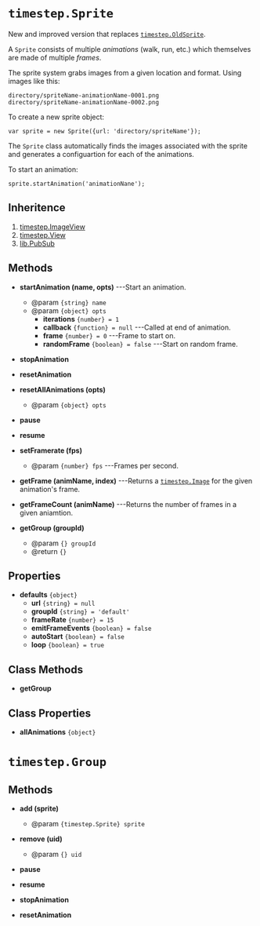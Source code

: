 # `timestep.Sprite`

New and improved version that replaces [`timestep.OldSprite`](./timestep-oldsprite.html).

A `Sprite` consists of multiple *animations* (walk, run,
etc.) which themselves are made of multiple *frames*.

The sprite system grabs images from a given location and
format. Using images like this:

    directory/spriteName-animationName-0001.png
	directory/spriteName-animationName-0002.png

To create a new sprite object:

	var sprite = new Sprite({url: 'directory/spriteName'});

The `Sprite` class automatically finds the images associated
with the sprite and generates a configuartion for each of
the animations.

To start an animation:

	sprite.startAnimation('animationNane');


## Inheritence

1. [timestep.ImageView](./timestep-imageview.html)
2. [timestep.View](./timestep-view.html)
3. [lib.PubSub](./lib-pubsub.html)

## Methods

* __startAnimation (name, opts)__ ---Start an animation.
	* @param `{string} name`
	* @param `{object} opts`
		* __iterations__ `{number} = 1`
		* __callback__ `{function} = null`   ---Called at end of animation.
		* __frame__ `{number} = 0` ---Frame to start on.
		* __randomFrame__ `{boolean} = false` ---Start on random frame.

* __stopAnimation__

* __resetAnimation__

* __resetAllAnimations (opts)__
	* @param `{object} opts`

* __pause__

* __resume__

* __setFramerate (fps)__
	* @param `{number} fps` ---Frames per second.

* __getFrame (animName, index)__ ---Returns a [`timestep.Image`](./timestep-image.html) for the given
  animation's frame.

* __getFrameCount (animName)__ ---Returns the number of frames in a given aniamtion.

* __getGroup (groupId)__
	* @param `{} groupId`
	* @return `{}`


## Properties

* __defaults__ `{object}`
	* __url__ `{string} = null`
	* __groupId__ `{string} = 'default'`
	* __frameRate__ `{number} = 15`
	* __emitFrameEvents__ `{boolean} = false`
	* __autoStart__ `{boolean} = false`
	* __loop__ `{boolean} = true`

## Class Methods

* __getGroup__

## Class Properties

* __allAnimations__ `{object}`



# `timestep.Group`

## Methods

* __add (sprite)__
	* @param `{timestep.Sprite} sprite`

* __remove (uid)__
	* @param `{} uid`

* __pause__

* __resume__

* __stopAnimation__

* __resetAnimation__
